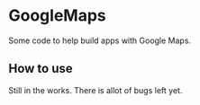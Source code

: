 GoogleMaps
===========

Some code to help build apps with Google Maps.

How to use
----------

Still in the works. There is allot of bugs left yet.

